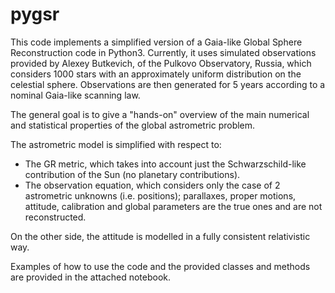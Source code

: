 # pygsr

This code implements a simplified version of a Gaia-like Global Sphere Reconstruction code in Python3. Currently, it uses simulated observations provided by Alexey Butkevich, of the Pulkovo Observatory, Russia, which considers 1000 stars with an approximately uniform distribution on the celestial sphere. Observations are then generated for 5 years according to a nominal Gaia-like scanning law.

The general goal is to give a "hands-on" overview of the main numerical and statistical properties of the global astrometric problem.

The astrometric model is simplified with respect to:

   - The GR metric, which takes into account just the Schwarzschild-like contribution of the Sun (no planetary contributions).
   - The observation equation, which considers only the case of 2 astrometric unknowns (i.e. positions); parallaxes, proper motions, attitude, calibration and global parameters are the true ones and are not reconstructed.

On the other side, the attitude is modelled in a fully consistent relativistic way.

Examples of how to use the code and the provided classes and methods are provided in the attached notebook.
